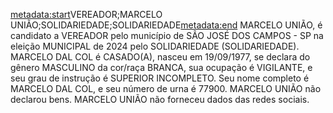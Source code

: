 <metadata:start>VEREADOR;MARCELO UNIÃO;SOLIDARIEDADE;SOLIDARIEDADE<metadata:end>
MARCELO UNIÃO, é candidato a VEREADOR pelo município de SÃO JOSÉ DOS CAMPOS - SP na eleição MUNICIPAL de 2024 pelo SOLIDARIEDADE (SOLIDARIEDADE). MARCELO DAL COL é CASADO(A), nasceu em 19/09/1977, se declara do gênero MASCULINO da cor/raça BRANCA, sua ocupação é VIGILANTE, e seu grau de instrução é SUPERIOR INCOMPLETO. Seu nome completo é MARCELO DAL COL, e seu número de urna é 77900.
MARCELO UNIÃO não declarou bens.
MARCELO UNIÃO não forneceu dados das redes sociais.